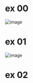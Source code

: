 # ex 00

![image](https://user-images.githubusercontent.com/85561037/180467520-2cc49e92-3bc1-4159-8426-6d835018e963.png)

# ex 01

![image](https://user-images.githubusercontent.com/85561037/180471273-7616ae68-a9ca-4cab-9b0e-1859f0f2dcba.png)

# ex 02


